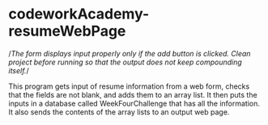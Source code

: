 # codeworkAcademy-resumeWebPage
/*The form displays input properly only if the add button is clicked.
 Clean project before running so that the output does not keep compounding itself.*/

This program gets input of resume information from a web form, checks that the fields are not blank, and adds them to an array list.
It then puts the inputs in a database called WeekFourChallenge that has all the information.  
It also sends the contents of the array lists to an output web page.  


